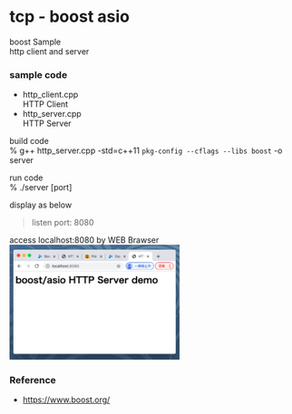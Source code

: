 tcp - boost asio
===============

boost Sample <br/>
http client and server <br/>


### sample code
- http_client.cpp <br/>
HTTP Client<br/>
- http_server.cpp <br/>
HTTP Server <br/>


build code  <br/>
% g++ http_server.cpp -std=c++11 `pkg-config --cflags --libs boost` -o server  <br/>

run code  <br/>
% ./server  [port] <br/>

display as below  <br/>
> listen port: 8080  <br/>

access localhost:8080 by WEB Brawser <br/>
<img src="https://raw.githubusercontent.com/ohwada/MAC_cpp_Samples/master/boost/screenshot/chrome_http_server.png" width="300" />

### Reference <br/>
- https://www.boost.org/

